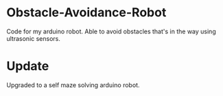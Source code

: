 # Obstacle-Avoidance-Robot

Code for my arduino robot. Able to avoid obstacles that's in the way using ultrasonic sensors.

# Update

Upgraded to a self maze solving arduino robot. 
